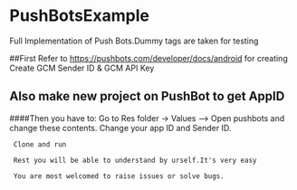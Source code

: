 # PushBotsExample
Full Implementation of Push Bots.Dummy tags are taken for testing

##First Refer to https://pushbots.com/developer/docs/android for creating Create GCM Sender ID & GCM API Key 
  
## Also make new project on PushBot to get AppID


####Then you have to:
     Go to Res folder -> Values --> Open pushbots and change these contents. 
     Change your app ID and Sender ID.
     

     Clone and run 

     Rest you will be able to understand by urself.It's very easy

     You are most welcomed to raise issues or solve bugs.
     

